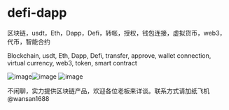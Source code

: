 # defi-dapp
区块链，usdt，Eth，Dapp，Defi，转帐，授权，钱包连接，虚拟货币，web3，代币，智能合约

Blockchain, usdt, Eth, Dapp, Defi, transfer, approve, wallet connection, virtual currency, web3, token, smart contract

![image](https://raw.githubusercontent.com/wansan66/defi-dapp/main/2022-04-19%2012.50.11.jpg)![image](https://github.com/wansan66/defi-dapp/blob/main/2022-04-19%2013.11.58.jpg?raw=true)
![image](<img width="200" height="200" src="https://github.com/wansan66/defi-dapp/blob/main/2022-04-19%2012.50.24.jpg?raw=true" />)

不闲聊，实力提供区块链产品，欢迎各位老板来详谈。联系方式请加纸飞机@wansan1688

